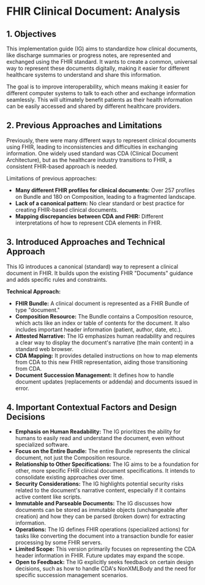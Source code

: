 # FHIR Clinical Document: Analysis

## 1. Objectives

This implementation guide (IG) aims to standardize how clinical documents, like discharge summaries or progress notes, are represented and exchanged using the FHIR standard. It wants to create a common, universal way to represent these documents digitally, making it easier for different healthcare systems to understand and share this information. 

The goal is to improve interoperability, which means making it easier for different computer systems to talk to each other and exchange information seamlessly. This will ultimately benefit patients as their health information can be easily accessed and shared by different healthcare providers.


## 2. Previous Approaches and Limitations

Previously, there were many different ways to represent clinical documents using FHIR, leading to inconsistencies and difficulties in exchanging information. One widely used standard was CDA (Clinical Document Architecture), but as the healthcare industry transitions to FHIR, a consistent FHIR-based approach is needed.

Limitations of previous approaches:

* **Many different FHIR profiles for clinical documents:**  Over 257 profiles on Bundle and 180 on Composition, leading to a fragmented landscape.
* **Lack of a canonical pattern:** No clear standard or best practice for creating FHIR-based clinical documents.
* **Mapping discrepancies between CDA and FHIR:** Different interpretations of how to represent CDA elements in FHIR.


## 3. Introduced Approaches and Technical Approach

This IG introduces a canonical (standard) way to represent a clinical document in FHIR. It builds upon the existing FHIR "Documents" guidance and adds specific rules and constraints.

**Technical Approach:**

* **FHIR Bundle:** A clinical document is represented as a FHIR Bundle of type "document."
* **Composition Resource:** The Bundle contains a Composition resource, which acts like an index or table of contents for the document. It also includes important header information (patient, author, date, etc.).
* **Attested Narrative:** The IG emphasizes human readability and requires a clear way to display the document's narrative (the main content) in a standard web browser.
* **CDA Mapping:** It provides detailed instructions on how to map elements from CDA to this new FHIR representation, aiding those transitioning from CDA.
* **Document Succession Management:** It defines how to handle document updates (replacements or addenda) and documents issued in error.


## 4. Important Contextual Factors and Design Decisions

* **Emphasis on Human Readability:** The IG prioritizes the ability for humans to easily read and understand the document, even without specialized software.
* **Focus on the Entire Bundle:** The entire Bundle represents the clinical document, not just the Composition resource.
* **Relationship to Other Specifications:** The IG aims to be a foundation for other, more specific FHIR clinical document specifications. It intends to consolidate existing approaches over time.
* **Security Considerations:** The IG highlights potential security risks related to the document's narrative content, especially if it contains active content like scripts.
* **Immutable and Parseable Documents:** The IG discusses how documents can be stored as immutable objects (unchangeable after creation) and how they can be parsed (broken down) for extracting information.
* **Operations:** The IG defines FHIR operations (specialized actions) for tasks like converting the document into a transaction bundle for easier processing by some FHIR servers.
* **Limited Scope:** This version primarily focuses on representing the CDA header information in FHIR. Future updates may expand the scope.
* **Open to Feedback:** The IG explicitly seeks feedback on certain design decisions, such as how to handle CDA's NonXMLBody and the need for specific succession management scenarios.
